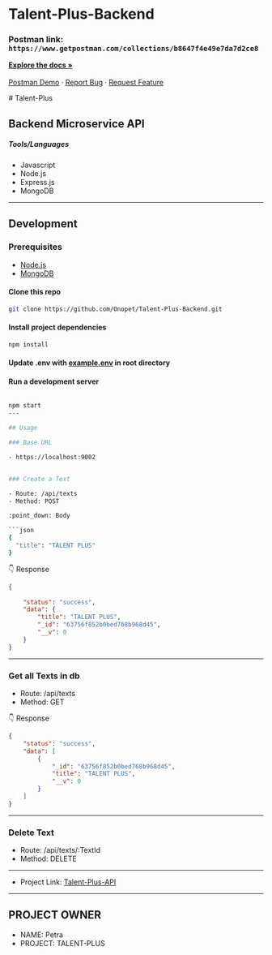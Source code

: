 # Talent-Plus-Backend
### Postman link: `https://www.getpostman.com/collections/b8647f4e49e7da7d2ce8`

<!-- Project Shields -->
<div align="left">
  

<div>
  <p align="left">
    <a href="https://github.com/Onopet/Talent-Plus-Backend/blob/main/README.md"><strong>Explore the docs »</strong></a>
    <br />
    <br />
    <a href="https://www.getpostman.com/collections/b8647f4e49e7da7d2ce8">Postman Demo</a>
    ·
    <a href="https://github.com/Onopet/Talent-Plus-Backend/issues">Report Bug</a>
    ·
    <a href="https://github.com/Onopet/Talent-Plus-Backend/issues">Request Feature</a>
  </p>
</div>
# Talent-Plus

## Backend Microservice API

##### Tools/Languages

<div align="left">

- Javascript
- Node.js
- Express.js
- MongoDB

</div>

---


## Development

### Prerequisites

- [Node.js](https://nodejs.org/en/download/)
- [MongoDB](https://www.mongodb.com/docs/manual/installation/)

#### Clone this repo

```sh
git clone https://github.com/Onopet/Talent-Plus-Backend.git
```

#### Install project dependencies

```sh
npm install
```

#### Update .env with [example.env](https://github.com/Onopet/Talent-Plus-Backend/blob/main/example.env) in root directory

#### Run a development server

```sh

npm start
---

## Usage

### Base URL

- https://localhost:9002


### Create a Text

- Route: /api/texts
- Method: POST

:point_down: Body

```json
{
  "title": "TALENT PLUS"
}
```

:point_down: Response

```json
{
  
    "status": "success",
    "data": {
        "title": "TALENT PLUS",
        "_id": "63756f852b0bed768b968d45",
        "__v": 0
    }
}
```

---

### Get all Texts in db

- Route: /api/texts
- Method: GET

:point_down: Response

```json
{
    "status": "success",
    "data": [
        {
            "_id": "63756f852b0bed768b968d45",
            "title": "TALENT PLUS",
            "__v": 0
        }
    ]
}
```
---




### Delete Text

- Route: /api/texts/:TextId
- Method: DELETE


---

- Project Link: [Talent-Plus-API](https://github.com/Onopet/Talent-Plus-Backend)

---
## PROJECT OWNER
- NAME: Petra
- PROJECT: TALENT-PLUS
